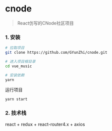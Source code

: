 # cnode

> React仿写的CNode社区项目

### 1. 安装

```bash
# 拉取项目
git clone https://github.com/GYunZhi/cnode.git
```

```bash
# 进入项目根目录
cd vue_music

# 安装依赖
yarn
```

运行项目

```bash
yarn start
```

### 2. 技术栈

react  +  redux  +  react-router4.x  +  axios